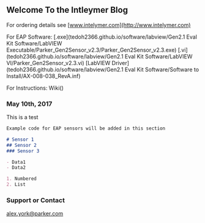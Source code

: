 ## Welcome To the Intleymer Blog

For ordering details see [www.intelymer.com](http://www.intelymer.com)

For EAP Software: [.exe](tedoh2366.github.io/software/labview/Gen2.1 Eval Kit Software/LabVIEW Executable/Parker_Gen2Sensor_v2.3/Parker_Gen2Sensor_v2.3.exe)  [.vi](tedoh2366.github.io/software/labview/Gen2.1 Eval Kit Software/LabVIEW VI/Parker_Gen2Sensor_v2.3.vi) [LabVIEW Driver](tedoh2366.github.io/software/labview/Gen2.1 Eval Kit Software/Software to Install/AX-008-038_RevA.inf)

For Instructions: Wiki()



### May 10th, 2017

This is a test

```markdown
Example code for EAP sensors will be added in this section

# Sensor 1
## Sensor 2
### Sensor 3

- Data1
- Data2

1. Numbered
2. List
```
### Support or Contact

alex.york@parker.com
